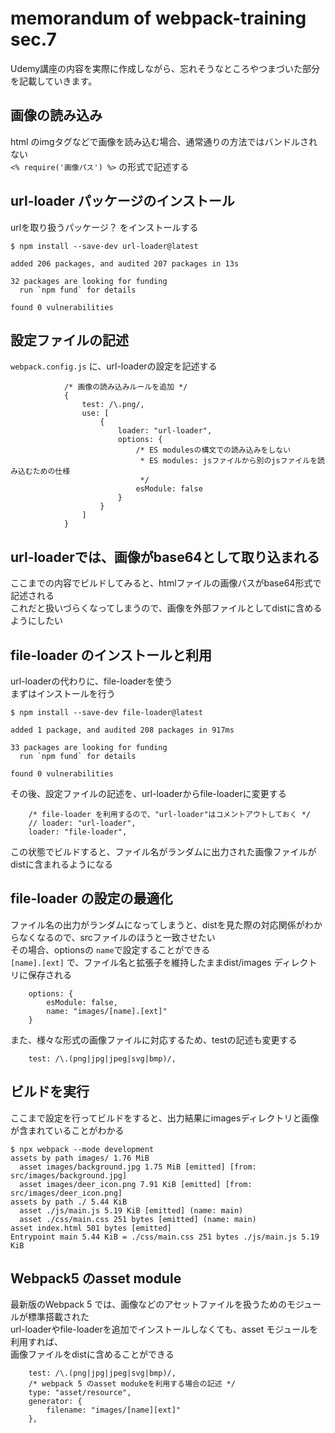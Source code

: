 # memorandum of webpack-training sec.7
Udemy講座の内容を実際に作成しながら、忘れそうなところやつまづいた部分を記載していきます。

## 画像の読み込み
html のimgタグなどで画像を読み込む場合、通常通りの方法ではバンドルされない  
`<% require('画像パス') %>` の形式で記述する

## url-loader パッケージのインストール
urlを取り扱うパッケージ？ をインストールする
```
$ npm install --save-dev url-loader@latest

added 206 packages, and audited 207 packages in 13s

32 packages are looking for funding
  run `npm fund` for details

found 0 vulnerabilities
```

## 設定ファイルの記述
`webpack.config.js` に、url-loaderの設定を記述する
```
			/* 画像の読み込みルールを追加 */
			{
				test: /\.png/,
				use: [
					{
						loader: "url-loader",
						options: {
							/* ES modulesの構文での読み込みをしない
							 * ES modules: jsファイルから別のjsファイルを読み込むための仕様
							 */
							esModule: false
						}
					}
				]
			}
```

## url-loaderでは、画像がbase64として取り込まれる
ここまでの内容でビルドしてみると、htmlファイルの画像パスがbase64形式で記述される  
これだと扱いづらくなってしまうので、画像を外部ファイルとしてdistに含めるようにしたい

## file-loader のインストールと利用
url-loaderの代わりに、file-loaderを使う  
まずはインストールを行う
```
$ npm install --save-dev file-loader@latest

added 1 package, and audited 208 packages in 917ms

33 packages are looking for funding
  run `npm fund` for details

found 0 vulnerabilities
```
その後、設定ファイルの記述を、url-loaderからfile-loaderに変更する  
```
	/* file-loader を利用するので、"url-loader"はコメントアウトしておく */
	// loader: "url-loader",
	loader: "file-loader",
```

この状態でビルドすると、ファイル名がランダムに出力された画像ファイルがdistに含まれるようになる

## file-loader の設定の最適化
ファイル名の出力がランダムになってしまうと、distを見た際の対応関係がわからなくなるので、srcファイルのほうと一致させたい  
その場合、optionsの `name`で設定することができる  
`[name].[ext]` で、ファイル名と拡張子を維持したままdist/images ディレクトリに保存される  
```
	options: {
		esModule: false,
		name: "images/[name].[ext]"
	}
```
  
また、様々な形式の画像ファイルに対応するため、testの記述も変更する
```
	test: /\.(png|jpg|jpeg|svg|bmp)/,
```

## ビルドを実行
ここまで設定を行ってビルドをすると、出力結果にimagesディレクトリと画像が含まれていることがわかる
```
$ npx webpack --mode development
assets by path images/ 1.76 MiB
  asset images/background.jpg 1.75 MiB [emitted] [from: src/images/background.jpg]
  asset images/deer_icon.png 7.91 KiB [emitted] [from: src/images/deer_icon.png]
assets by path ./ 5.44 KiB
  asset ./js/main.js 5.19 KiB [emitted] (name: main)
  asset ./css/main.css 251 bytes [emitted] (name: main)
asset index.html 501 bytes [emitted]
Entrypoint main 5.44 KiB = ./css/main.css 251 bytes ./js/main.js 5.19 KiB
```

## Webpack5 のasset module
最新版のWebpack 5 では、画像などのアセットファイルを扱うためのモジュールが標準搭載された  
url-loaderやfile-loaderを追加でインストールしなくても、asset モジュールを利用すれば、  
画像ファイルをdistに含めることができる

```
	test: /\.(png|jpg|jpeg|svg|bmp)/,
	/* webpack 5 のasset modukeを利用する場合の記述 */
	type: "asset/resource",
	generator: {
		filename: "images/[name][ext]"
	},
```